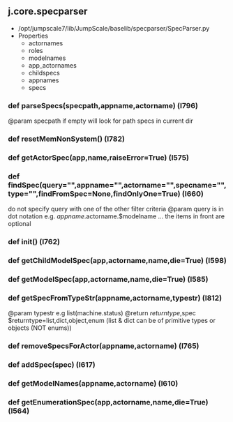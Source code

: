 ## j.core.specparser

- /opt/jumpscale7/lib/JumpScale/baselib/specparser/SpecParser.py
- Properties
    - actornames
    - roles
    - modelnames
    - app_actornames
    - childspecs
    - appnames
    - specs

### def parseSpecs(specpath,appname,actorname) (l796)

@param specpath if empty will look for path specs in current dir

### def resetMemNonSystem() (l782)

### def getActorSpec(app,name,raiseError=True) (l575)

### def findSpec(query="",appname="",actorname="",specname="",type="",findFromSpec=None,findOnlyOne=True) (l660)

do not specify query with one of the other filter criteria
@param query is in dot notation e.g. $appname.$actorname.$modelname ... the items in front are optional

### def init() (l762)

### def getChildModelSpec(app,actorname,name,die=True) (l598)

### def getModelSpec(app,actorname,name,die=True) (l585)

### def getSpecFromTypeStr(appname,actorname,typestr) (l812)

@param typestr e.g list(machine.status)
@return $returntype,$spec  $returntype=list,dict,object,enum (list & dict can be of primitive types or objects (NOT enums))

### def removeSpecsForActor(appname,actorname) (l765)

### def addSpec(spec) (l617)

### def getModelNames(appname,actorname) (l610)

### def getEnumerationSpec(app,actorname,name,die=True) (l564)

